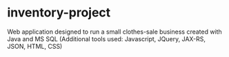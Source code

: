 # inventory-project
Web application designed to run a small clothes-sale business created with Java and MS SQL (Additional tools used: Javascript, JQuery, JAX-RS, JSON, HTML, CSS)
